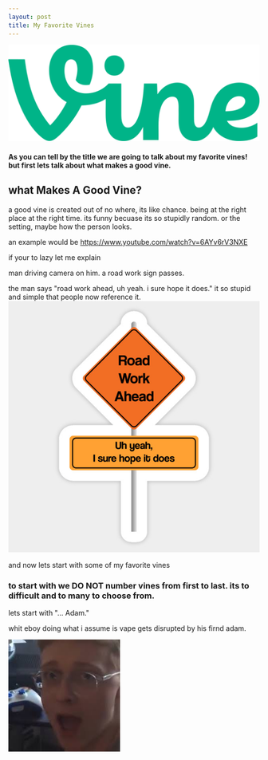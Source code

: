```yaml
---
layout: post
title: My Favorite Vines
---
```


![blog header](/images/1200px-Vine_wordmark.svg.png)

#### As you can tell by the title we are going to talk about my favorite vines! but first lets talk about what makes a good vine.

## what Makes A Good Vine?

a good vine is created out of no where, its like chance. being at the right place at the right time. its funny becuase its so stupidly random. or the setting, maybe how the person looks. 

an example would be  https://www.youtube.com/watch?v=6AYv6rV3NXE

if your to lazy let me explain

man driving camera on him. a road work sign passes.  

the man says "road work ahead, uh yeah. i sure hope it does." it so stupid and simple that people now reference it.
![roadworkahead](/images/roadworkahead.png)

and now lets start with some of my favorite vines

### to start with we DO NOT number vines from first to last. its to difficult and to many to choose from.

lets start with "... Adam."

whit eboy doing what i assume is vape gets disrupted by his firnd adam.

![ADAM](/images/ADAM.png)
